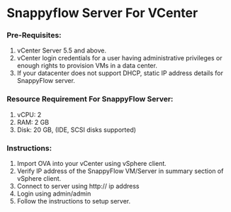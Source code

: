 
# Snappyflow Server For VCenter

### Pre-Requisites:


1. vCenter Server 5.5 and above.
2. vCenter login credentials for a user having administrative privileges or enough rights to provision VMs in a data center.
3. If your datacenter does not support DHCP, static IP address details for SnappyFlow server.

### Resource Requirement For SnappyFlow Server:

1. vCPU: 2
2. RAM: 2 GB
3. Disk: 20 GB, (IDE, SCSI disks supported)

### Instructions:

1. Import OVA into your vCenter using vSphere client.
2. Verify IP address of the SnappyFlow VM/Server in summary section of vSphere client.
3. Connect to server using http:// ip address
4. Login using admin/admin
5. Follow the instructions to setup server.
